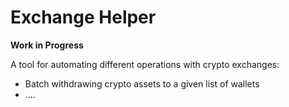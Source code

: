 # Exchange Helper

**Work in Progress**

A tool for automating different operations with crypto exchanges:

- Batch withdrawing crypto assets to a given list of wallets
- ....
